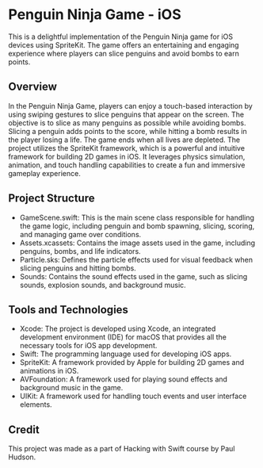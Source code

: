 # Penguin Ninja Game - iOS
This is a delightful implementation of the Penguin Ninja game for iOS devices using SpriteKit. The game offers an entertaining and engaging experience where players can slice penguins and avoid bombs to earn points.

## Overview
In the Penguin Ninja Game, players can enjoy a touch-based interaction by using swiping gestures to slice penguins that appear on the screen. The objective is to slice as many penguins as possible while avoiding bombs. Slicing a penguin adds points to the score, while hitting a bomb results in the player losing a life. The game ends when all lives are depleted.
The project utilizes the SpriteKit framework, which is a powerful and intuitive framework for building 2D games in iOS. It leverages physics simulation, animation, and touch handling capabilities to create a fun and immersive gameplay experience.

## Project Structure
- GameScene.swift: This is the main scene class responsible for handling the game logic, including penguin and bomb spawning, slicing, scoring, and managing game over conditions.
- Assets.xcassets: Contains the image assets used in the game, including penguins, bombs, and life indicators.
- Particle.sks: Defines the particle effects used for visual feedback when slicing penguins and hitting bombs.
- Sounds: Contains the sound effects used in the game, such as slicing sounds, explosion sounds, and background music.
## Tools and Technologies
- Xcode: The project is developed using Xcode, an integrated development environment (IDE) for macOS that provides all the necessary tools for iOS app development.
- Swift: The programming language used for developing iOS apps.
- SpriteKit: A framework provided by Apple for building 2D games and animations in iOS.
- AVFoundation: A framework used for playing sound effects and background music in the game.
- UIKit: A framework used for handling touch events and user interface elements.

## Credit
This project was made as a part of Hacking with Swift course by Paul Hudson.



